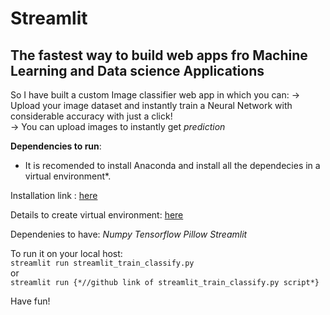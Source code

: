 # Streamlit 
## The fastest way to build web apps fro Machine Learning and Data science Applications

So I have built a custom Image classifier web app in which you can:
-> Upload your image dataset and instantly train a Neural Network  with considerable accuracy with just a click!</br>
-> You can upload images to instantly get *prediction*</br>

**Dependencies to run**:
* It is recomended to install Anaconda and install all the dependecies in a virtual environment*.</br>

Installation link : [here](https://docs.anaconda.com/anaconda/install/)</br>

Details to create virtual environment: [here](https://docs.conda.io/projects/conda/en/latest/user-guide/tasks/manage-environments.html)</br>

Dependenies to have:
*Numpy*
*Tensorflow*
*Pillow*
*Streamlit*

To run it on your local host:</br>
 `streamlit run streamlit_train_classify.py`</br>
or</br>
 `streamlit run {*//github link of streamlit_train_classify.py script*}`</br>

Have fun!
